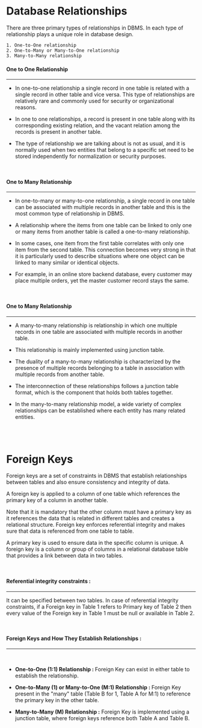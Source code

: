 # Database Relationships

There are three primary types of relationships in DBMS. In each type of relationship plays a unique role in database design.

    1. One-to-One relationship
    2. One-to-Many or Many-to-One relationship
    3. Many-to-Many relationship

#### One to One Relationship

---

- In one-to-one relationship a single record in one table is related with a single record in other table and vice versa.
  This type of relationships are relatively rare and commonly used for security or organizational reasons.

- In one to one relationships, a record is present in one table along with its corresponding existing relation, and the vacant relation among the records is present in another table.

- The type of relationship we are talking about is not as usual, and it is normally used when two entities that belong to a specific set need to be stored independently for normalization or security purposes.

<br>

#### One to Many Relationship

---

- In one-to-many or many-to-one relationship, a single record in one table can be associated with multiple records in another table and this is the most common type of relationship in DBMS.

- A relationship where the items from one table can be linked to only one or many items from another table is called a one-to-many relationship.

- In some cases, one item from the first table correlates with only one item from the second table. This connection becomes very strong in that it is particularly used to describe situations where one object can be linked to many similar or identical objects.

- For example, in an online store backend database, every customer may place multiple orders, yet the master customer record stays the same.

<br>

#### One to Many Relationship

---

- A many-to-many relationship is relationship in which one multiple records in one table are associated with multiple records in another table.

- This relationship is mainly implemented using junction table.

- The duality of a many-to-many relationship is characterized by the presence of multiple records belonging to a table in association with multiple records from another table.

- The interconnection of these relationships follows a junction table format, which is the component that holds both tables together.

- In the many-to-many relationship model, a wide variety of complex relationships can be established where each entity has many related entities.

<br>
<br>

# Foreign Keys

Foreign keys are a set of constraints in DBMS that establish relationships between tables and also ensure consistency and integrity of data.

A foreign key is applied to a column of one table which references the primary key of a column in another table.

Note that it is mandatory that the other column must have a primary key as it references the data that is related in different tables and creates a relational structure. Foreign key enforces referential integrity and makes sure that data is referenced from one table to table.

A primary key is used to ensure data in the specific column is unique. A foreign key is a column or group of columns in a relational database table that provides a link between data in two tables.

<br>

#### Referential integrity constraints :

---

It can be specified between two tables. In case of referential integrity constraints, if a Foreign key in Table 1 refers to Primary key of Table 2 then every value of the Foreign key in Table 1 must be null or available in Table 2.

<br>

#### Foreign Keys and How They Establish Relationships :

---

<br>

- <b>One-to-One (1:1) Relationship : </b> Foreign Key can exist in either table to establish the relationship.

- <b> One-to-Many (1) or Many-to-One (M:1) Relationship : </b> Foreign Key present in the "many" table (Table B for 1, Table A for M:1) to reference the primary key in the other table.

- <b>Many-to-Many (M) Relationship :</b> Foreign Key is implemented using a junction table, where foreign keys reference both Table A and Table B.
